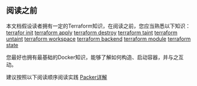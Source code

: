 ## 阅读之前
本文档假设读者拥有一定的Terraform知识，在阅读之前，您应当熟悉以下知识：
[terrafor init](https://www.terraform.io/docs/commands/init.html)
[terraform apply](https://www.terraform.io/docs/commands/apply.html)
[terraform destroy](https://www.terraform.io/docs/commands/destroy.html)
[terraform taint](https://www.terraform.io/docs/commands/taint.html)
[terraform untaint](https://www.terraform.io/docs/commands/untaint.html)
[terraform workspace](https://www.terraform.io/docs/commands/workspace/index.html)
[terraform backend](https://www.terraform.io/docs/backends/index.html)
[terraform module](https://www.terraform.io/docs/modules/index.html)
[terraform state](https://www.terraform.io/docs/state/index.html)

您最好也拥有最基础的Docker知识，能够了解如何构造、启动容器，并与之互动。

建议按照以下阅读顺序阅读实践
[Packer详解](/packer-scripts/readme.MD)
